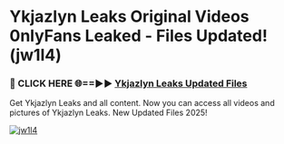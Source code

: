 # Ykjazlyn Leaks Original Videos 0nlyFans Leaked - Files Updated! (jw1l4)

<h3>🔴 CLICK HERE 🌐==►► <a href="https://tinyurl.com/4seja8ks" rel="nofollow">Ykjazlyn Leaks Updated Files</a></h3>

Get Ykjazlyn Leaks and all content. Now you can access all videos and pictures of Ykjazlyn Leaks. New Updated Files 2025!

[![jw1l4](https://i.imgur.com/EWjZXRe.gif)](https://tinyurl.com/4seja8ks)
